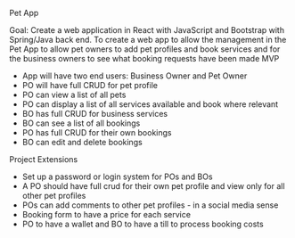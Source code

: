 Pet App

Goal: Create a web application in React with JavaScript and Bootstrap with Spring/Java back end.
To create a web app to allow the management in the Pet App to allow pet owners to add pet profiles and book services and for the business owners to see what booking requests have been made
MVP
* App will have two end users: Business Owner and Pet Owner
* PO will have full CRUD for pet profile
* PO can view a list of all pets
* PO can display a list of all services available and book where relevant
* BO has full CRUD for business services
* BO can see a list of all bookings
* PO has full CRUD for their own bookings
* BO can edit and delete bookings

Project Extensions
* Set up a password or login system for POs and BOs
* A PO should have full crud for their own pet profile and view only for all other pet profiles
* POs can add comments to other pet profiles - in a social media sense
* Booking form to have a price for each service
* PO to have a wallet and BO to have a till to process booking costs

